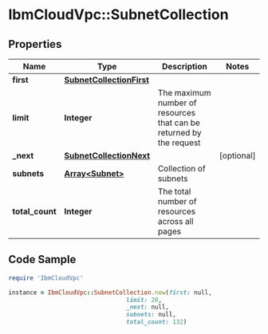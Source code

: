 # IbmCloudVpc::SubnetCollection

## Properties

Name | Type | Description | Notes
------------ | ------------- | ------------- | -------------
**first** | [**SubnetCollectionFirst**](SubnetCollectionFirst.md) |  | 
**limit** | **Integer** | The maximum number of resources that can be returned by the request | 
**_next** | [**SubnetCollectionNext**](SubnetCollectionNext.md) |  | [optional] 
**subnets** | [**Array&lt;Subnet&gt;**](Subnet.md) | Collection of subnets | 
**total_count** | **Integer** | The total number of resources across all pages | 

## Code Sample

```ruby
require 'IbmCloudVpc'

instance = IbmCloudVpc::SubnetCollection.new(first: null,
                                 limit: 20,
                                 _next: null,
                                 subnets: null,
                                 total_count: 132)
```


